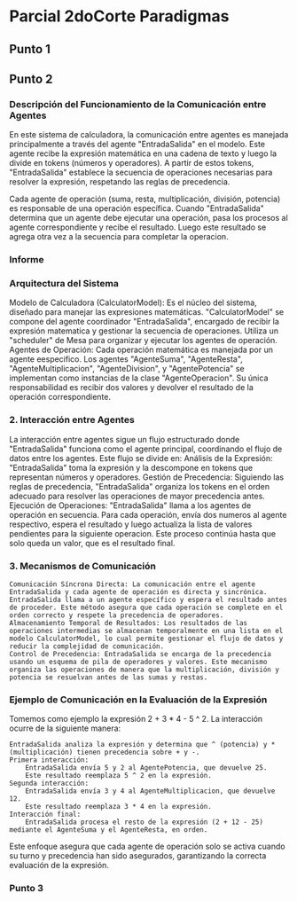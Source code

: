 # Parcial 2doCorte Paradigmas
## Punto 1
## Punto 2
### Descripción del Funcionamiento de la Comunicación entre Agentes
En este sistema de calculadora, la comunicación entre agentes es manejada principalmente a través del agente "EntradaSalida" en el modelo. Este agente recibe la expresión matemática en una cadena de texto y luego la divide en tokens (números y operadores). A partir de estos tokens, "EntradaSalida" establece la secuencia de operaciones necesarias para resolver la expresión, respetando las reglas de precedencia.

Cada agente de operación (suma, resta, multiplicación, división, potencia) es responsable de una operación específica. Cuando "EntradaSalida" determina que un agente debe ejecutar una operación, pasa los procesos al agente correspondiente y recibe el resultado. Luego este resultado se agrega otra vez a la secuencia para completar la operacion.
### Informe
### Arquitectura del Sistema

Modelo de Calculadora (CalculatorModel): Es el núcleo del sistema, diseñado para manejar las expresiones matemáticas. "CalculatorModel" se compone del agente coordinador "EntradaSalida", encargado de recibir la expresión matematica y gestionar la secuencia de operaciones. Utiliza un "scheduler" de Mesa para organizar y ejecutar los agentes de operación. <br>
    Agentes de Operación: Cada operación matemática es manejada por un agente eespecifico. Los agentes "AgenteSuma", "AgenteResta", "AgenteMultiplicacion", "AgenteDivision", y "AgentePotencia" se implementan como instancias de la clase "AgenteOperacion". Su única responsabilidad es recibir dos valores y devolver el resultado de la operación correspondiente.

### 2. Interacción entre Agentes

La interacción entre agentes sigue un flujo estructurado donde "EntradaSalida" funciona como el agente principal, coordinando el flujo de datos entre los agentes. Este flujo se divide en:
        Análisis de la Expresión: "EntradaSalida" toma la expresión y la descompone en tokens que representan números y operadores.
        Gestión de Precedencia: Siguiendo las reglas de precedencia, "EntradaSalida" organiza los tokens en el orden adecuado para resolver las operaciones de mayor precedencia antes.
        Ejecución de Operaciones: "EntradaSalida" llama a los agentes de operación en secuencia. Para cada operación, envía dos numeros al agente respectivo, espera el resultado y luego actualiza la lista de valores pendientes para la siguiente operacion. Este proceso continúa hasta que solo queda un valor, que es el resultado final.

### 3. Mecanismos de Comunicación

    Comunicación Síncrona Directa: La comunicación entre el agente EntradaSalida y cada agente de operación es directa y sincrónica. EntradaSalida llama a un agente específico y espera el resultado antes de proceder. Este método asegura que cada operación se complete en el orden correcto y respete la precedencia de operadores.
    Almacenamiento Temporal de Resultados: Los resultados de las operaciones intermedias se almacenan temporalmente en una lista en el modelo CalculatorModel, lo cual permite gestionar el flujo de datos y reducir la complejidad de comunicación.
    Control de Precedencia: EntradaSalida se encarga de la precedencia usando un esquema de pila de operadores y valores. Este mecanismo organiza las operaciones de manera que la multiplicación, división y potencia se resuelvan antes de las sumas y restas.

### Ejemplo de Comunicación en la Evaluación de la Expresión

Tomemos como ejemplo la expresión 2 + 3 * 4 - 5 ^ 2. La interacción ocurre de la siguiente manera:

    EntradaSalida analiza la expresión y determina que ^ (potencia) y * (multiplicación) tienen precedencia sobre + y -.
    Primera interacción:
        EntradaSalida envía 5 y 2 al AgentePotencia, que devuelve 25.
        Este resultado reemplaza 5 ^ 2 en la expresión.
    Segunda interacción:
        EntradaSalida envía 3 y 4 al AgenteMultiplicacion, que devuelve 12.
        Este resultado reemplaza 3 * 4 en la expresión.
    Interacción final:
        EntradaSalida procesa el resto de la expresión (2 + 12 - 25) mediante el AgenteSuma y el AgenteResta, en orden.

Este enfoque asegura que cada agente de operación solo se activa cuando su turno y precedencia han sido asegurados, garantizando la correcta evaluación de la expresión.
### Punto 3
